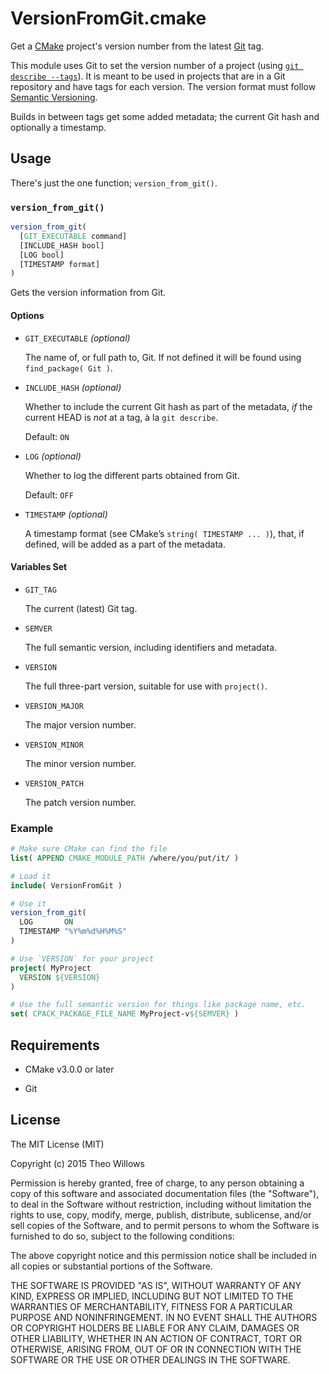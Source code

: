 VersionFromGit.cmake
====================

Get a [CMake](http://www.cmake.org/) project's version number from the latest
[Git](http://git-scm.com) tag.

This module uses Git to set the version number of a project (using [`git
describe --tags`](http://git-scm.com/docs/git-describe)).  It is meant to be
used in projects that are in a Git repository and have tags for each version.
The version format must follow [Semantic Versioning](http://semver.org).

Builds in between tags get some added metadata;  the current Git hash and
optionally a timestamp.

## Usage ##

There's just the one function; `version_from_git()`.

### `version_from_git()` ###

```cmake
version_from_git(
  [GIT_EXECUTABLE command]
  [INCLUDE_HASH bool]
  [LOG bool]
  [TIMESTAMP format]
)
```

Gets the version information from Git.

#### Options ####

* `GIT_EXECUTABLE` *(optional)*

    The name of, or full path to, Git. If not defined it will be found using
    `find_package( Git )`.

* `INCLUDE_HASH` *(optional)*

    Whether to include the current Git hash as part of the metadata, *if* the
    current HEAD is *not* at a tag, à la `git describe`.

    Default: `ON`

* `LOG` *(optional)*

    Whether to log the different parts obtained from Git.

    Default: `OFF`

* `TIMESTAMP` *(optional)*

    A timestamp format (see CMake’s `string( TIMESTAMP ... )`), that, if
    defined, will be added as a part of the metadata.

#### Variables Set ####

* `GIT_TAG`

    The current (latest) Git tag.

* `SEMVER`

    The full semantic version, including identifiers and metadata.

* `VERSION`

    The full three-part version, suitable for use with `project()`.

* `VERSION_MAJOR`

    The major version number.

* `VERSION_MINOR`

    The minor version number.

* `VERSION_PATCH`

    The patch version number.


### Example ###

```cmake
# Make sure CMake can find the file
list( APPEND CMAKE_MODULE_PATH /where/you/put/it/ )

# Load it
include( VersionFromGit )

# Use it
version_from_git(
  LOG       ON
  TIMESTAMP "%Y%m%d%H%M%S"
)

# Use `VERSION` for your project
project( MyProject
  VERSION ${VERSION}
)

# Use the full semantic version for things like package name, etc.
set( CPACK_PACKAGE_FILE_NAME MyProject-v${SEMVER} )
```

## Requirements ##

* CMake v3.0.0 or later

* Git

## License ##

The MIT License (MIT)

Copyright (c) 2015 Theo Willows

Permission is hereby granted, free of charge, to any person obtaining a copy of
this software and associated documentation files (the "Software"), to deal in
the Software without restriction, including without limitation the rights to
use, copy, modify, merge, publish, distribute, sublicense, and/or sell copies of
the Software, and to permit persons to whom the Software is furnished to do so,
subject to the following conditions:

The above copyright notice and this permission notice shall be included in all
copies or substantial portions of the Software.

THE SOFTWARE IS PROVIDED "AS IS", WITHOUT WARRANTY OF ANY KIND, EXPRESS OR
IMPLIED, INCLUDING BUT NOT LIMITED TO THE WARRANTIES OF MERCHANTABILITY, FITNESS
FOR A PARTICULAR PURPOSE AND NONINFRINGEMENT. IN NO EVENT SHALL THE AUTHORS OR
COPYRIGHT HOLDERS BE LIABLE FOR ANY CLAIM, DAMAGES OR OTHER LIABILITY, WHETHER
IN AN ACTION OF CONTRACT, TORT OR OTHERWISE, ARISING FROM, OUT OF OR IN
CONNECTION WITH THE SOFTWARE OR THE USE OR OTHER DEALINGS IN THE SOFTWARE.
